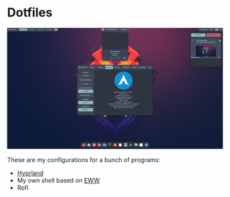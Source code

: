 # Dotfiles

![Screenshot](.local/share/assets/screenshot.png)

These are my configurations for a bunch of programs:
- [Hyprland](https://github.com/hyprwm/Hyprland)
- My own shell based on [EWW](https://github.com/elkowar/eww)
- Rofi
